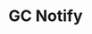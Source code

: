 ---
title: 'GC Notify'
description: Send automated email and text notifications
image: '/img/cds/gc-notify.svg'
imageAlt: 'imageAlt'
link: 'https://notification.canada.ca/'
---